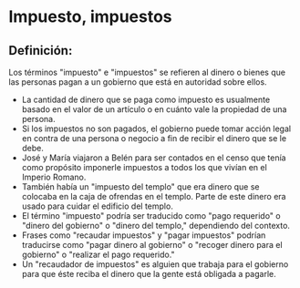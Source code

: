 # Impuesto, impuestos

## Definición: 

Los términos "impuesto" e "impuestos" se refieren al dinero o bienes que las personas pagan a un gobierno que está en autoridad sobre ellos.

* La cantidad de dinero que se paga como impuesto es usualmente basado en el valor de un artículo o en cuánto vale la propiedad de una persona.
* Si los impuestos no son pagados, el  gobierno puede tomar acción legal en contra de una persona o negocio a fin de recibir el dinero que se le debe.
* José y María viajaron a Belén para ser contados en el censo que tenía como propósito imponerle impuestos a todos los que vivían en el Imperio Romano.
* También había un "impuesto del templo" que era dinero que se colocaba en la caja de ofrendas en el templo.  Parte de este dinero era usado para cuidar el edificio del templo.
* El término "impuesto" podría ser traducido como "pago requerido" o "dinero del gobierno" o "dinero del templo," dependiendo del contexto.
* Frases como "recaudar impuestos" y "pagar impuestos"  podrían traducirse como  "pagar dinero al gobierno" o "recoger dinero para el gobierno" o "realizar el pago requerido."
* Un "recaudador de impuestos" es alguien que trabaja para el gobierno para que éste reciba el dinero que la gente está obligada a pagarle.

